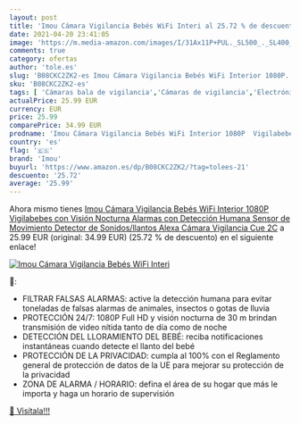 ```yaml
---
layout: post
title: 'Imou Cámara Vigilancia Bebés WiFi Interi al 25.72 % de descuento'
date: 2021-04-20 23:41:05
image: 'https://m.media-amazon.com/images/I/31Ax11P+PUL._SL500_._SL400_.jpg'
comments: true
category: ofertas
author: 'tole.es'
slug: 'B08CKC2ZK2-es Imou Cámara Vigilancia Bebés WiFi Interior 1080P...'
sku: 'B08CKC2ZK2-es'
tags: [ 'Cámaras bala de vigilancia','Cámaras de vigilancia','Electrónica','Fotografía y videocámaras','alexa','imou', ]
actualPrice: 25.99 EUR
currency: EUR
price: 25.99
comparePrice: 34.99 EUR
prodname: 'Imou Cámara Vigilancia Bebés WiFi Interior 1080P  Vigilabebes con Visión Nocturna  Alarmas con Detección Humana  Sensor de Movimiento  Detector de Sonidos/llantos  Alexa Cámara Vigilancia  Cue 2C'
country: 'es'
flag: '🇪🇸'
brand: 'Imou'
buyurl: 'https://www.amazon.es/dp/B08CKC2ZK2/?tag=tolees-21'
descuento: '25.72'
average: '25.99'
---
```


Ahora mismo tienes [Imou Cámara Vigilancia Bebés WiFi Interior 1080P  Vigilabebes con Visión Nocturna  Alarmas con Detección Humana  Sensor de Movimiento  Detector de Sonidos/llantos  Alexa Cámara Vigilancia  Cue 2C](https://www.amazon.es/dp/B08CKC2ZK2/?tag=tolees-21) a 25.99 EUR (original: 34.99 EUR) (25.72 %  de descuento) en el siguiente enlace!

[![Imou Cámara Vigilancia Bebés WiFi Interi](https://m.media-amazon.com/images/I/31Ax11P+PUL._SL500_._SL400_.jpg)](https://www.amazon.es/dp/B08CKC2ZK2/?tag=tolees-21)

🔎:

- FILTRAR FALSAS ALARMAS: active la detección humana para evitar toneladas de falsas alarmas de animales, insectos o gotas de lluvia
- PROTECCIÓN 24/7: 1080P Full HD y visión nocturna de 30 m brindan transmisión de video nítida tanto de día como de noche
- DETECCIÓN DEL LLORAMIENTO DEL BEBÉ: reciba notificaciones instantáneas cuando detecte el llanto del bebé
- PROTECCIÓN DE LA PRIVACIDAD: cumpla al 100% con el Reglamento general de protección de datos de la UE para mejorar su protección de la privacidad
- ZONA DE ALARMA / HORARIO: defina el área de su hogar que más le importa y haga un horario de supervisión

[🛒 Visítala!!!](https://www.amazon.es/dp/B08CKC2ZK2/?tag=tolees-21)
